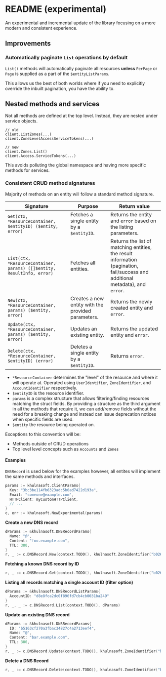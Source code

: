 # README (experimental)

An experimental and incremental update of the library focusing on a more modern
and consistent experience.

## Improvements

### Automatically paginate `List` operations by default

`List()` methods will automatically paginate all resources **unless** 
`PerPage` or `Page` is supplied as a part of the `$entityListParams`.

This allows us the best of both worlds where if you need to explicitly 
override the inbuilt pagination, you have the ability to.

## Nested methods and services

Not all methods are defined at the top level. Instead, they are nested under
service objects.

```golang
// old
client.ListZones(...)
client.ZoneLevelAccessServiceTokens(...)

// new
client.Zones.List()
client.Access.ServiceTokens(...)
```

This avoids polluting the global namespace and having more specific methods
for services.

### Consistent CRUD method signatures

Majority of methods on an entity will follow a standard method signature.

| Signature                                                                 | Purpose                                            | Return value                                                                                                                   |
| ------------------------------------------------------------------------- | -------------------------------------------------- | ------------------------------------------------------------------------------------------------------------------------------ |
| `Get(ctx, *ResourceContainer, $entityID) ($entity, error)`                | Fetches a single entity by a `$entityID`.          | Returns the entity and `error` based on the listing parameters.                                                                |
| `List(ctx, *ResourceContainer, params) ([]$entity, ResultInfo, error)` | Fetches all entities.                              | Returns the list of matching entities, the result information (pagination, fail/success and additional metadata), and `error`. |
| `New(ctx, *ResourceContainer, params) ($entity, error)`                | Creates a new entity with the provided parameters. | Returns the newly created entity and `error`.                                                                                  |
| `Update(ctx, *ResourceContainer, params) ($entity, error)`             | Updates an existing entity.                        | Returns the updated entity and `error`.                                                                                        |
| `Delete(ctx, *ResourceContainer, $entityID) (error)`                      | Deletes a single entity by a `$entityID`.          | Returns `error`.                                                                                                               |

- `*ResourceContainer` determines the "level" of the resource and where it will
  operate at. Operated using `UserIdentifier`, `ZoneIdentifier`, and
  `AccountIdentifier` respectively.
- `$entityID` is the resource identifier.
- `params` is a complex structure that allows filtering/finding resources
  matching the struct fields. By providing a structure as the third argument
  in all the methods that require it, we can add/remove fields without the 
  need for a breaking change and instead can issue deprecation notices when
  specific fields are used.
- `$entity` the resource being operated on.

Exceptions to this convention will be:

- Methods outside of CRUD operations
- Top level level concepts such as `Accounts` and `Zones`

#### Examples

`DNSRecord` is used below for the examples however, all entites will implement the
same methods and interfaces.

```go
params := khulnasoft.ClientParams{
  Key: "3bc3be114fb6323adc5b0ad7422d193a",
  Email: "someone@example.com",
  HTTPClient: myCustomHTTPClient,
  // ...
}
c, err := khulnasoft.NewExperimental(params)
```

**Create a new DNS record**

```go
dParams := &khulnasoft.DNSRecordParams{
  Name: "@",
  Content: "foo.example.com",
  TTL: 300,
}
r, _ := c.DNSRecord.New(context.TODO(), khulnasoft.ZoneIdentifier("b026324c6904b2a9cb4b88d6d61c81d1"), dParams)
```

**Fetching a known DNS record by ID**

```go
r, _ := c.DNSRecord.Get(context.TODO(), khulnasoft.ZoneIdentifier("b026324c6904b2a9cb4b88d6d61c81d1"), "3e7705498e8be60520841409ebc69bc1")
```

**Listing all records matching a single account ID (filter option)**

```go
dParams := &khulnasoft.DNSRecordListParams{
  AccountID: "d8e8fca2dc0f896fd7cb4cb0031ba249"
}
r, _, _ := c.DNSRecord.List(context.TODO(), dParams)
```

**Update an existing DNS record**

```go
dParams := &khulnasoft.DNSRecordParams{
  ID: "b5163cf270a3fbac34827c4a2713eef4",
  Name: "@",
  Content: "bar.example.com",
  TTL: 300,
}
r, _ := c.DNSRecord.Update(context.TODO(), khulnasoft.ZoneIdentifier("b026324c6904b2a9cb4b88d6d61c81d1"), dParams)
```

**Delete a DNS Record**

```go
r, _ := c.DNSRecord.Delete(context.TODO(), khulnasoft.ZoneIdentifier("b026324c6904b2a9cb4b88d6d61c81d1"), "b5163cf270a3fbac34827c4a2713eef4")
```
